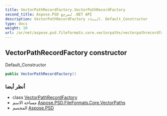 ```yaml
---
title: VectorPathRecordFactory.VectorPathRecordFactory
second_title: Aspose.PSD لمرجع .NET API
description: VectorPathRecordFactory البناء. Default_Constructor
type: docs
weight: 10
url: /ar/net/aspose.psd.fileformats.core.vectorpaths/vectorpathrecordfactory/vectorpathrecordfactory/
---
```

## VectorPathRecordFactory constructor

Default_Constructor

```csharp
public VectorPathRecordFactory()
```

### أنظر أيضا

* class [VectorPathRecordFactory](../)
* مساحة الاسم [Aspose.PSD.FileFormats.Core.VectorPaths](../../vectorpathrecordfactory/)
* المجسم [Aspose.PSD](../../../)


